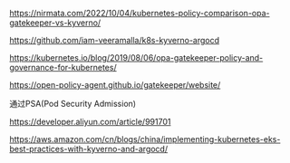 <!-- truncate -->

https://nirmata.com/2022/10/04/kubernetes-policy-comparison-opa-gatekeeper-vs-kyverno/

https://github.com/iam-veeramalla/k8s-kyverno-argocd

https://kubernetes.io/blog/2019/08/06/opa-gatekeeper-policy-and-governance-for-kubernetes/

https://open-policy-agent.github.io/gatekeeper/website/

通过PSA(Pod Security Admission) 

https://developer.aliyun.com/article/991701

https://aws.amazon.com/cn/blogs/china/implementing-kubernetes-eks-best-practices-with-kyverno-and-argocd/
